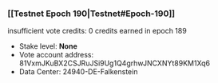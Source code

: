 ### [[Testnet Epoch 190|Testnet#Epoch-190]]
insufficient vote credits: 0 credits earned in epoch 189
* Stake level: **None**
* Vote account address: 81VxmJKuBX2CSJRuJSi9Ug1Q4grhwJNCXNYt89KM1Xq6
* Data Center: 24940-DE-Falkenstein